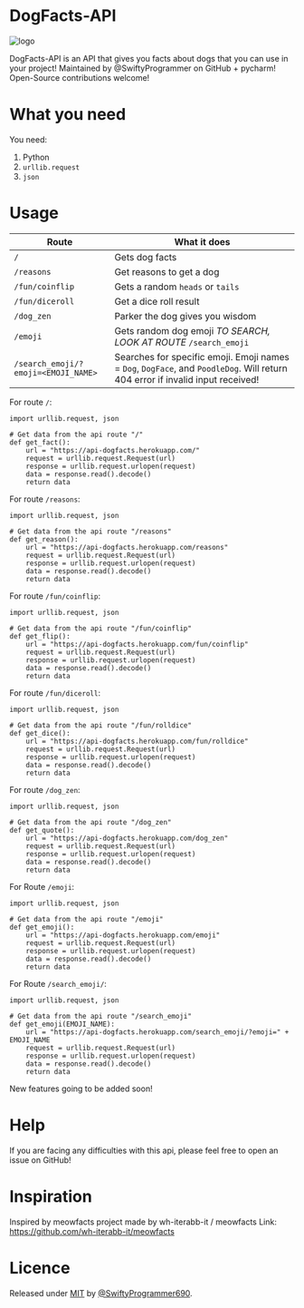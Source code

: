 # DogFacts-API

![logo](https://user-images.githubusercontent.com/68472469/178390303-323293e3-cc44-44d8-b779-380a04d72148.jpg)


DogFacts-API is an API that gives you facts about dogs that you can use in your project! Maintained by @SwiftyProgrammer on GitHub + pycharm! Open-Source contributions welcome!

# What you need

You need:
1. Python
2. `urllib.request`
3. `json`

# Usage

| Route                               | What it does                                                                                                                   |
|-------------------------------------|--------------------------------------------------------------------------------------------------------------------------------|
| `/`                                 | Gets dog facts                                                                                                                 |
| `/reasons`                          | Get reasons to get a dog                                                                                                       |
| `/fun/coinflip`                     | Gets a random `heads` or `tails`                                                                                               |
| `/fun/diceroll`                     | Get a dice roll result                                                                                                         |
| `/dog_zen`                          | Parker the dog gives you wisdom                                                                                                |
| `/emoji`                            | Gets random dog emoji *TO SEARCH, LOOK AT ROUTE* `/search_emoji`                                                               |
| `/search_emoji/?emoji=<EMOJI_NAME>` | Searches for specific emoji. Emoji names = `Dog`, `DogFace`, and `PoodleDog`. Will return 404 error if invalid input received! |

For route `/`:
```
import urllib.request, json

# Get data from the api route "/"
def get_fact():
    url = "https://api-dogfacts.herokuapp.com/"
    request = urllib.request.Request(url)
    response = urllib.request.urlopen(request)
    data = response.read().decode()
    return data
```
For route `/reasons`:
```
import urllib.request, json

# Get data from the api route "/reasons"
def get_reason():
    url = "https://api-dogfacts.herokuapp.com/reasons"
    request = urllib.request.Request(url)
    response = urllib.request.urlopen(request)
    data = response.read().decode()
    return data
```
For route `/fun/coinflip`:
```
import urllib.request, json

# Get data from the api route "/fun/coinflip"
def get_flip():
    url = "https://api-dogfacts.herokuapp.com/fun/coinflip"
    request = urllib.request.Request(url)
    response = urllib.request.urlopen(request)
    data = response.read().decode()
    return data
```
For route `/fun/diceroll`:
```
import urllib.request, json

# Get data from the api route "/fun/rolldice"
def get_dice():
    url = "https://api-dogfacts.herokuapp.com/fun/rolldice"
    request = urllib.request.Request(url)
    response = urllib.request.urlopen(request)
    data = response.read().decode()
    return data
```
For route `/dog_zen`:
```
import urllib.request, json

# Get data from the api route "/dog_zen"
def get_quote():
    url = "https://api-dogfacts.herokuapp.com/dog_zen"
    request = urllib.request.Request(url)
    response = urllib.request.urlopen(request)
    data = response.read().decode()
    return data
```
For Route `/emoji`:
```
import urllib.request, json

# Get data from the api route "/emoji"
def get_emoji():
    url = "https://api-dogfacts.herokuapp.com/emoji"
    request = urllib.request.Request(url)
    response = urllib.request.urlopen(request)
    data = response.read().decode()
    return data
```
For Route `/search_emoji/`:
```
import urllib.request, json

# Get data from the api route "/search_emoji"
def get_emoji(EMOJI_NAME):
    url = "https://api-dogfacts.herokuapp.com/search_emoji/?emoji=" + EMOJI_NAME
    request = urllib.request.Request(url)
    response = urllib.request.urlopen(request)
    data = response.read().decode()
    return data
```

New features going to be added soon!

# Help

If you are facing any difficulties with this api, please feel free to open an issue on GitHub!

# Inspiration

Inspired by meowfacts project made by wh-iterabb-it / meowfacts
Link: https://github.com/wh-iterabb-it/meowfacts

# Licence

Released under [MIT](/LICENSE) by [@SwiftyProgrammer690](https://github.com/SwiftyProgrammer690).
